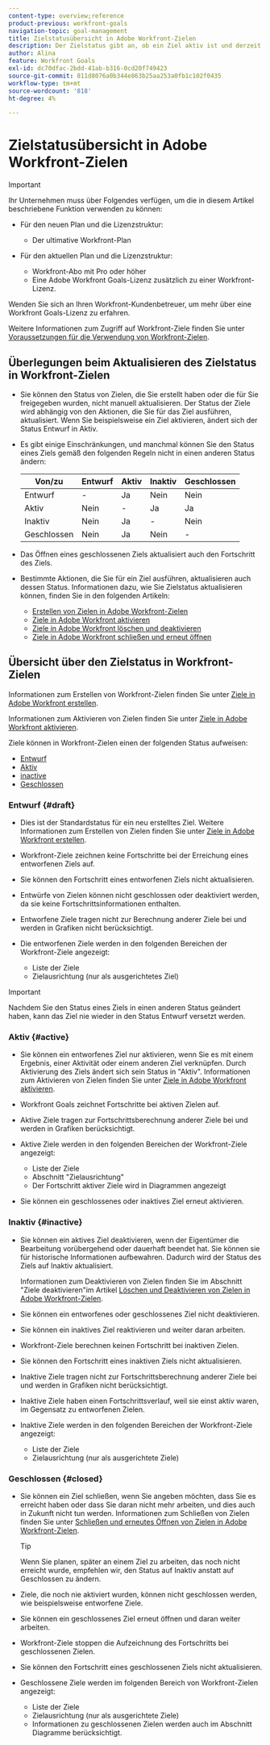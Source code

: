 ```yaml
---
content-type: overview;reference
product-previous: workfront-goals
navigation-topic: goal-management
title: Zielstatusübersicht in Adobe Workfront-Zielen
description: Der Zielstatus gibt an, ob ein Ziel aktiv ist und derzeit Fortschritte aufzeichnet oder ob es inaktiv, entworfen oder bereits erreicht ist.
author: Alina
feature: Workfront Goals
exl-id: dc70dfac-2bdd-41ab-b316-0cd20f749423
source-git-commit: 811d8076a0b344e863b25aa253a0fb1c102f0435
workflow-type: tm+mt
source-wordcount: '818'
ht-degree: 4%

---
```


# Zielstatusübersicht in Adobe Workfront-Zielen

>[!IMPORTANT]
>
>Ihr Unternehmen muss über Folgendes verfügen, um die in diesem Artikel beschriebene Funktion verwenden zu können:
>
>* Für den neuen Plan und die Lizenzstruktur:
>
>   * Der ultimative Workfront-Plan
>    
>* Für den aktuellen Plan und die Lizenzstruktur:
>
>   * Workfront-Abo mit Pro oder höher
>   * Eine Adobe Workfront Goals-Lizenz zusätzlich zu einer Workfront-Lizenz.
>
>Wenden Sie sich an Ihren Workfront-Kundenbetreuer, um mehr über eine Workfront Goals-Lizenz zu erfahren.
> 
>Weitere Informationen zum Zugriff auf Workfront-Ziele finden Sie unter [Voraussetzungen für die Verwendung von Workfront-Zielen](/help/quicksilver/workfront-goals/goal-management/access-needed-for-wf-goals.md).

## Überlegungen beim Aktualisieren des Zielstatus in Workfront-Zielen

* Sie können den Status von Zielen, die Sie erstellt haben oder die für Sie freigegeben wurden, nicht manuell aktualisieren. Der Status der Ziele wird abhängig von den Aktionen, die Sie für das Ziel ausführen, aktualisiert. Wenn Sie beispielsweise ein Ziel aktivieren, ändert sich der Status Entwurf in Aktiv.
* Es gibt einige Einschränkungen, und manchmal können Sie den Status eines Ziels gemäß den folgenden Regeln nicht in einen anderen Status ändern:

  | Von/zu | Entwurf | Aktiv | Inaktiv | Geschlossen |
  |---|---|---|---|---|
  | Entwurf | - | Ja | Nein | Nein |
  | Aktiv | Nein | - | Ja | Ja |
  | Inaktiv | Nein | Ja | - | Nein |
  | Geschlossen | Nein | Ja | Nein | - |

* Das Öffnen eines geschlossenen Ziels aktualisiert auch den Fortschritt des Ziels.
* Bestimmte Aktionen, die Sie für ein Ziel ausführen, aktualisieren auch dessen Status. Informationen dazu, wie Sie Zielstatus aktualisieren können, finden Sie in den folgenden Artikeln:

   * [Erstellen von Zielen in Adobe Workfront-Zielen](../../workfront-goals/goal-management/create-goals.md)
   * [Ziele in Adobe Workfront aktivieren](../../workfront-goals/goal-management/activate-goals.md)
   * [Ziele in Adobe Workfront löschen und deaktivieren](../../workfront-goals/goal-management/delete-and-deactivate-goals.md)
   * [Ziele in Adobe Workfront schließen und erneut öffnen](../../workfront-goals/goal-management/close-and-reopen-goals.md)

## Übersicht über den Zielstatus in Workfront-Zielen

Informationen zum Erstellen von Workfront-Zielen finden Sie unter [Ziele in Adobe Workfront erstellen](../../workfront-goals/goal-management/create-goals.md).

Informationen zum Aktivieren von Zielen finden Sie unter [Ziele in Adobe Workfront aktivieren](../../workfront-goals/goal-management/activate-goals.md).

Ziele können in Workfront-Zielen einen der folgenden Status aufweisen:

* [Entwurf](#draft)
* [Aktiv](#active)
* [inactive](#inactive)
* [Geschlossen](#closed)

### Entwurf {#draft}

* Dies ist der Standardstatus für ein neu erstelltes Ziel. Weitere Informationen zum Erstellen von Zielen finden Sie unter [Ziele in Adobe Workfront erstellen](../../workfront-goals/goal-management/create-goals.md).
* Workfront-Ziele zeichnen keine Fortschritte bei der Erreichung eines entworfenen Ziels auf.
* Sie können den Fortschritt eines entworfenen Ziels nicht aktualisieren.
* Entwürfe von Zielen können nicht geschlossen oder deaktiviert werden, da sie keine Fortschrittsinformationen enthalten.
* Entworfene Ziele tragen nicht zur Berechnung anderer Ziele bei und werden in Grafiken nicht berücksichtigt.
* Die entworfenen Ziele werden in den folgenden Bereichen der Workfront-Ziele angezeigt:

   * Liste der Ziele
   * Zielausrichtung (nur als ausgerichtetes Ziel)


>[!IMPORTANT]
>
>Nachdem Sie den Status eines Ziels in einen anderen Status geändert haben, kann das Ziel nie wieder in den Status Entwurf versetzt werden.

### Aktiv {#active}

* Sie können ein entworfenes Ziel nur aktivieren, wenn Sie es mit einem Ergebnis, einer Aktivität oder einem anderen Ziel verknüpfen. Durch Aktivierung des Ziels ändert sich sein Status in &quot;Aktiv&quot;. Informationen zum Aktivieren von Zielen finden Sie unter [Ziele in Adobe Workfront aktivieren](../../workfront-goals/goal-management/activate-goals.md).
* Workfront Goals zeichnet Fortschritte bei aktiven Zielen auf.
* Aktive Ziele tragen zur Fortschrittsberechnung anderer Ziele bei und werden in Grafiken berücksichtigt.
* Aktive Ziele werden in den folgenden Bereichen der Workfront-Ziele angezeigt:

   * Liste der Ziele
   * Abschnitt &quot;Zielausrichtung&quot;
   * Der Fortschritt aktiver Ziele wird in Diagrammen angezeigt

* Sie können ein geschlossenes oder inaktives Ziel erneut aktivieren.

### Inaktiv {#inactive}

* Sie können ein aktives Ziel deaktivieren, wenn der Eigentümer die Bearbeitung vorübergehend oder dauerhaft beendet hat. Sie können sie für historische Informationen aufbewahren. Dadurch wird der Status des Ziels auf Inaktiv aktualisiert.

  Informationen zum Deaktivieren von Zielen finden Sie im Abschnitt &quot;Ziele deaktivieren&quot;im Artikel [Löschen und Deaktivieren von Zielen in Adobe Workfront-Zielen](../../workfront-goals/goal-management/delete-and-deactivate-goals.md).

* Sie können ein entworfenes oder geschlossenes Ziel nicht deaktivieren.
* Sie können ein inaktives Ziel reaktivieren und weiter daran arbeiten.
* Workfront-Ziele berechnen keinen Fortschritt bei inaktiven Zielen.
* Sie können den Fortschritt eines inaktiven Ziels nicht aktualisieren.
* Inaktive Ziele tragen nicht zur Fortschrittsberechnung anderer Ziele bei und werden in Grafiken nicht berücksichtigt.
* Inaktive Ziele haben einen Fortschrittsverlauf, weil sie einst aktiv waren, im Gegensatz zu entworfenen Zielen.
* Inaktive Ziele werden in den folgenden Bereichen der Workfront-Ziele angezeigt:

   * Liste der Ziele
   * Zielausrichtung (nur als ausgerichtete Ziele)

### Geschlossen {#closed}

* Sie können ein Ziel schließen, wenn Sie angeben möchten, dass Sie es erreicht haben oder dass Sie daran nicht mehr arbeiten, und dies auch in Zukunft nicht tun werden. Informationen zum Schließen von Zielen finden Sie unter [Schließen und erneutes Öffnen von Zielen in Adobe Workfront-Zielen](../../workfront-goals/goal-management/close-and-reopen-goals.md).

  >[!TIP]
  >
  >Wenn Sie planen, später an einem Ziel zu arbeiten, das noch nicht erreicht wurde, empfehlen wir, den Status auf Inaktiv anstatt auf Geschlossen zu ändern.

* Ziele, die noch nie aktiviert wurden, können nicht geschlossen werden, wie beispielsweise entworfene Ziele.
* Sie können ein geschlossenes Ziel erneut öffnen und daran weiter arbeiten.
* Workfront-Ziele stoppen die Aufzeichnung des Fortschritts bei geschlossenen Zielen.
* Sie können den Fortschritt eines geschlossenen Ziels nicht aktualisieren.
* Geschlossene Ziele werden im folgenden Bereich von Workfront-Zielen angezeigt:

   * Liste der Ziele
   * Zielausrichtung (nur als ausgerichtete Ziele)
   * Informationen zu geschlossenen Zielen werden auch im Abschnitt Diagramme berücksichtigt.
